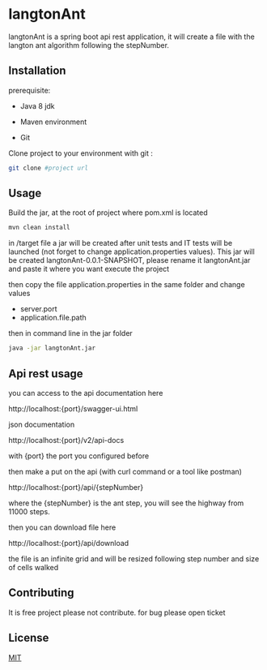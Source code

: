 # langtonAnt

langtonAnt is a spring boot api rest application, it will create a file with the langton ant algorithm following the stepNumber.

## Installation

prerequisite:

- Java 8 jdk

- Maven environment

- Git

Clone project to your environment with git :

```bash
git clone #project url
```

## Usage

Build the jar, at the root of project where pom.xml is located

```bash
mvn clean install
```
in /target file a jar will be created after unit tests and IT tests will be launched (not forget to change application.properties values). This jar will be created langtonAnt-0.0.1-SNAPSHOT, please rename it langtonAnt.jar and paste it where you want execute the project

then copy the file application.properties in the same folder and change values

 - server.port
 - application.file.path

then in command line in the jar folder

```bash
java -jar langtonAnt.jar
```

## Api rest usage

you can access to the api documentation here

http://localhost:{port}/swagger-ui.html

json documentation

http://localhost:{port}/v2/api-docs

with {port} the port you configured before

then make a put on the api (with curl command or a tool like postman)

http://localhost:{port}/api/{stepNumber}

where the {stepNumber} is the ant step, you will see the highway from 11000 steps.

then you can download file here 

http://localhost:{port}/api/download

the file is an infinite grid and will be resized following step number and size of cells walked

## Contributing
It is free project please not contribute. for bug please open ticket

## License
[MIT](https://choosealicense.com/licenses/mit/)